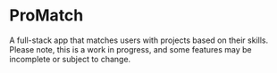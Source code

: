 # ProMatch
A full-stack app that matches users with projects based on their skills. Please note, this is a work in progress, and some features may be incomplete or subject to change.


